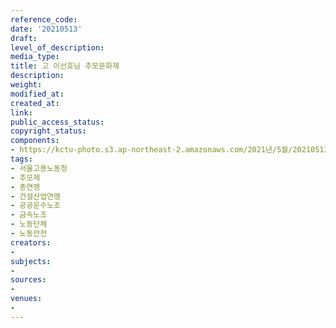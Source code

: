```yaml
---
reference_code: 
date: '20210513'
draft: 
level_of_description: 
media_type: 
title: 고 이선호님 추모문화제
description: 
weight: 
modified_at: 
created_at: 
link: 
public_access_status: 
copyright_status: 
components:
- https://kctu-photo.s3.ap-northeast-2.amazonaws.com/2021년/5월/20210513-고+이선호님+추모문화제_서울고용노동청_추모제_총연맹_건설산업연맹_공공운수노조_금속노조_노동단체_노동안전/_1DX0358.jpg
tags:
- 서울고용노동청
- 추모제
- 총연맹
- 건설산업연맹
- 공공운수노조
- 금속노조
- 노동단체
- 노동안전
creators:
- 
subjects:
- 
sources:
- 
venues:
- 
---
```


